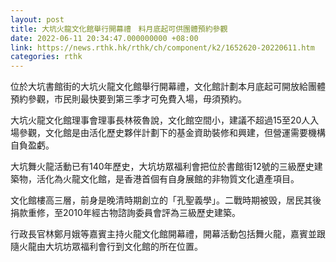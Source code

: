 ```yaml
---
layout: post
title: 大坑火龍文化館舉行開幕禮　料月底起可供團體預約參觀
date: 2022-06-11 20:34:47.000000000 +08:00
link: https://news.rthk.hk/rthk/ch/component/k2/1652620-20220611.htm
categories: rthk
---
```


位於大坑書館街的大坑火龍文化館舉行開幕禮，文化館計劃本月底起可開放給團體預約參觀，市民則最快要到第三季才可免費入場，毋須預約。

大坑火龍文化館理事會理事長林筱魯說，文化館空間小，建議不超過15至20人入場參觀，文化館是由活化歷史夥伴計劃下的基金資助裝修和興建，但營運需要機構自負盈虧。

大坑舞火龍活動已有140年歷史，大坑坊眾福利會把位於書館街12號的三級歷史建築物，活化為火龍文化館，是香港首個有自身展館的非物質文化遺產項目。

文化館樓高三層，前身是晚清時期創立的「孔聖義學」。二戰時期被毁，居民其後捐款重修，至2010年經古物諮詢委員會評為三級歷史建築。

行政長官林鄭月娥等嘉賓主持火龍文化館開幕禮，開幕活動包括舞火龍，嘉賓並跟隨火龍由大坑坊眾福利會行到文化館的所在位置。
